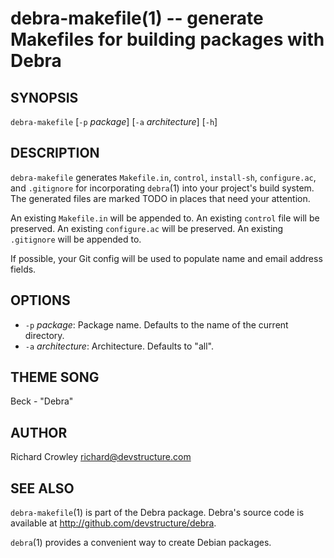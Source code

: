 debra-makefile(1) -- generate Makefiles for building packages with Debra
========================================================================

## SYNOPSIS

`debra-makefile` [`-p` _package_] [`-a` _architecture_] [`-h`]  

## DESCRIPTION

`debra-makefile` generates `Makefile.in`, `control`, `install-sh`, `configure.ac`, and `.gitignore` for incorporating `debra`(1) into your project's build system.  The generated files are marked TODO in places that need your attention.

An existing `Makefile.in` will be appended to.  An existing `control` file will be preserved.  An existing `configure.ac` will be preserved.  An existing `.gitignore` will be appended to.

If possible, your Git config will be used to populate name and email address fields.

## OPTIONS

* `-p` _package_:
  Package name.  Defaults to the name of the current directory.
* `-a` _architecture_:
  Architecture.  Defaults to "all".

## THEME SONG

Beck - "Debra"

## AUTHOR

Richard Crowley <richard@devstructure.com>

## SEE ALSO

`debra-makefile`(1) is part of the Debra package.  Debra's source code is available at <http://github.com/devstructure/debra>.

`debra`(1) provides a convenient way to create Debian packages.

